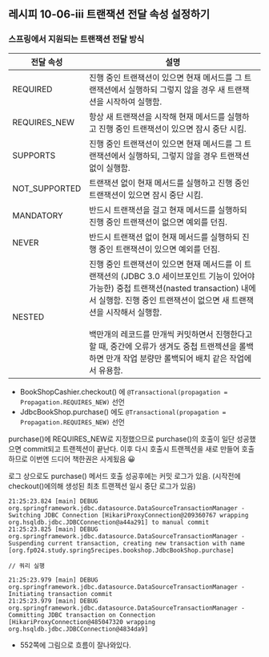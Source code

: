 ## 레시피 10-06-iii 트랜잭션 전달 속성 설정하기

### 스프링에서 지원되는 트랜잭션 전달 방식

| 전달 속성     | 설명                                                         |
| ------------- | ------------------------------------------------------------ |
| REQUIRED      | 진행 중인 트랜잭션이 있으면 현재 메서드를 그 트랜잭션에서 실행하되 그렇지 않을 경우 새 트랜잭션을 시작하여 실행함. |
| REQUIRES_NEW  | 항상 새 트랜잭션을 시작해 현재 메서드를 실행하고 진행 중인 트랜잭션이 있으면 잠시 중단 시킴. |
| SUPPORTS      | 진행 중인 트랜잭션이 있으면 현재 메서드를 그 트랜잭션에서 실행하되, 그렇지 않을 경우 트랜잭션 없이 실행함. |
| NOT_SUPPORTED | 트랜잭션 없이 현재 메서드를 실행하고 진행 중인 트랜잭션이 있으면 잠시 중단 시킴. |
| MANDATORY     | 반드시 트랜잭션을 걸고 현재 메서드를 실행하되 진행 중인 트랜잭션이 없으면 예외를 던짐. |
| NEVER         | 반드시 트랜잭션 없이 현재 메서드를 실행하되 진행 중인 트랜잭션이 있으면 예외를 던짐. |
| NESTED        | 진행 중인 트랜잭션이 있으면 현재 메서드를 이 트랜잭션의 (JDBC 3.0 세이브포인트 기능이 있어야 가능한) 중첩 트랜잭션(nasted transaction) 내에서 실행함. 진행 중인 트랜잭션이 없으면 새 트랜잭션을 시작해서 실행함.<br /><br />백만개의 레코드를 만개씩 커밋하면서 진행한다고 할 때, 중간에 오류가 생겨도 중첩 트랜젝션을 롤백하면 만개 작업 분량만 롤백되어 배치 같은 작업에서 유용함. |



* BookShopCashier.checkout() 에 `@Transactional(propagation = Propagation.REQUIRES_NEW)` 선언
* JdbcBookShop.purchase() 에도 `@Transactional(propagation = Propagation.REQUIRES_NEW)` 선언

purchase()에 REQUIRES_NEW로 지정했으므로 purchase()의 호출이 일단 성공했으면 commit되고 트랜젝션이 끝난다. 이후 다시 호출시 트랜젝션을 새로 만들어 호출하므로 이번엔 드디어 책한권은 사게됬음 😀

로그 상으로도 purchase() 메서드 호출 성공후에는 커밋 로그가 있음. (시작전에 checkout()에의해 생성된 최초 트랜젝션 일시 중단 로그가 있음)

```
21:25:23.824 [main] DEBUG org.springframework.jdbc.datasource.DataSourceTransactionManager - Switching JDBC Connection [HikariProxyConnection@209360767 wrapping org.hsqldb.jdbc.JDBCConnection@a44a291] to manual commit
21:25:23.825 [main] DEBUG org.springframework.jdbc.datasource.DataSourceTransactionManager - Suspending current transaction, creating new transaction with name [org.fp024.study.spring5recipes.bookshop.JdbcBookShop.purchase]

// 쿼리 실행

21:25:23.979 [main] DEBUG org.springframework.jdbc.datasource.DataSourceTransactionManager - Initiating transaction commit
21:25:23.979 [main] DEBUG org.springframework.jdbc.datasource.DataSourceTransactionManager - Committing JDBC transaction on Connection [HikariProxyConnection@485047320 wrapping org.hsqldb.jdbc.JDBCConnection@4834da9]
```

* 552쪽에 그림으로 흐름이 잘나와있다.

